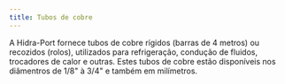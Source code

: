 ```yaml
---
title: Tubos de cobre
---
```


A Hidra-Port fornece tubos de cobre rígidos (barras de 4 metros) ou recozidos (rolos), utilizados para refrigeração, condução de fluidos, trocadores de calor e outras. Estes tubos de cobre estão disponíveis nos diâmentros de 1/8" à 3/4" e também em milímetros.

